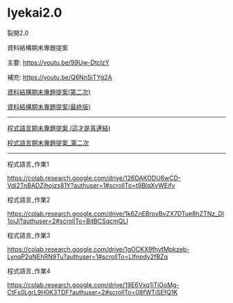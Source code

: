 # lyekai2.0
裂開2.0

資料結構期末專題提案

主要: https://youtu.be/99Uw-DtclzY

補充: https://youtu.be/Q6NnSiTYg2A

[資料結構期末專題提案(第二次)](https://youtu.be/px8yiiF2cYw)

[資料結構期末專題提案(最終版)](https://www.youtube.com/watch?v=wEy6uv399Aw)

-----

[程式語言期末專題提案 (這才是真連結)](https://www.youtube.com/watch?v=wwY3GwaGU48)

[程式語言期末專題提案_第二次](https://www.youtube.com/watch?v=OfcZP5Dr3d8)

-----
程式語言_作業1

https://colab.research.google.com/drive/126DAKODU6wCD-Vdi2TnBADZjhojzs81Y?authuser=1#scrollTo=t9BlqXyWEifv

程式語言_作業2

https://colab.research.google.com/drive/1k6ZnEBrovBvZX7DTue8hZTNz_Dl1oiJj?authuser=2#scrollTo=BitBCSqcmQLl

程式語言_作業3

https://colab.research.google.com/drive/1gOCKX9fhvfMpkzeb-LynqP2qNEhRN9Tu?authuser=1#scrollTo=LIfnpdy2fBZq

程式語言_作業4

https://colab.research.google.com/drive/19E6Vxq1iTjOoMg-CtFs0LgrL9H0K3TDF?authuser=2#scrollTo=08fWTiSEfQ1K
